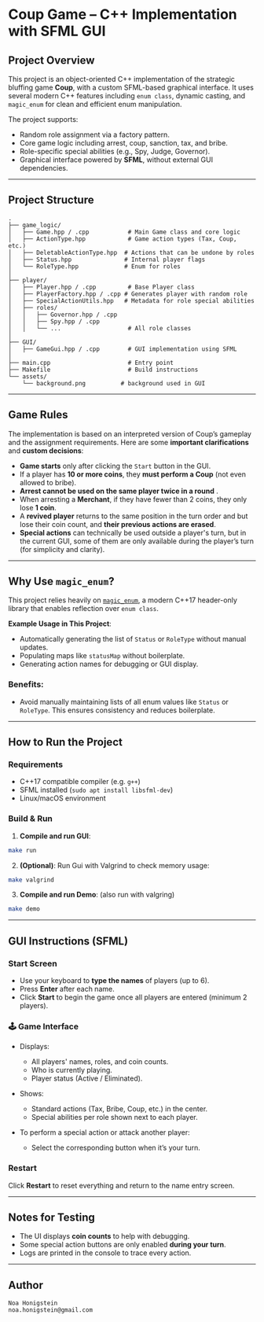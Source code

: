 

#  Coup Game – C++ Implementation with SFML GUI

##  Project Overview

This project is an object-oriented C++ implementation of the strategic bluffing game **Coup**, with a custom SFML-based graphical interface. It uses several modern C++ features including `enum class`, dynamic casting, and `magic_enum` for clean and efficient enum manipulation.

The project supports:

* Random role assignment via a factory pattern.
* Core game logic including arrest, coup, sanction, tax, and bribe.
* Role-specific special abilities (e.g., Spy, Judge, Governor).
* Graphical interface powered by **SFML**, without external GUI dependencies.

---

##  Project Structure

```
.
├── game_logic/
│   ├── Game.hpp / .cpp           # Main Game class and core logic
│   ├── ActionType.hpp            # Game action types (Tax, Coup, etc.)
│   ├── DeletableActionType.hpp  # Actions that can be undone by roles
│   ├── Status.hpp               # Internal player flags
│   └── RoleType.hpp             # Enum for roles
│
├── player/
│   ├── Player.hpp / .cpp         # Base Player class
│   ├── PlayerFactory.hpp / .cpp # Generates player with random role
│   ├── SpecialActionUtils.hpp   # Metadata for role special abilities
│   ├── roles/
│   │   ├── Governor.hpp / .cpp
│   │   ├── Spy.hpp / .cpp
│   │   └── ...                   # All role classes
│
├── GUI/
│   ├── GameGui.hpp / .cpp        # GUI implementation using SFML
│
├── main.cpp                      # Entry point
├── Makefile                      # Build instructions
└── assets/
    └── background.png          # background used in GUI
```

---

##  Game Rules 

The implementation is based on an interpreted version of Coup’s gameplay and the assignment requirements. Here are some **important clarifications** and **custom decisions**:

*  **Game starts** only after clicking the `Start` button in the GUI.
*  If a player has **10 or more coins**, they **must perform a Coup** (not even allowed to bribe).
*  **Arrest cannot be used on the same player twice in a round** .
*  When arresting a **Merchant**, if they have fewer than 2 coins, they only lose **1 coin**.
*  A **revived player** returns to the same position in the turn order and but lose their coin count,
  and **their previous actions are erased**.
*  **Special actions** can technically be used outside a player's turn,
  but in the current GUI, some of them are only available during the player’s turn (for simplicity and clarity).

---

##  Why Use `magic_enum`?

This project relies heavily on [`magic_enum`](https://github.com/Neargye/magic_enum), a modern C++17 header-only library that enables reflection over `enum class`.

**Example Usage in This Project**:

* Automatically generating the list of `Status` or `RoleType` without manual updates.
* Populating maps like `statusMap` without boilerplate.
* Generating action names for debugging or GUI display.

###  Benefits:

* Avoid manually maintaining lists of all enum values like `Status` or `RoleType`. This ensures consistency and reduces boilerplate.

---

##  How to Run the Project

###  Requirements

* C++17 compatible compiler (e.g. `g++`)
* SFML installed (`sudo apt install libsfml-dev`)
* Linux/macOS environment

###  Build & Run

1. **Compile and run GUI**:

```bash
make run
```

2. **(Optional)**: Run Gui with Valgrind to check memory usage:

```bash
make valgrind
```
3. **Compile and run Demo**: (also run with valgring)

```bash
make demo
```

---

##  GUI Instructions (SFML)

###  Start Screen

* Use your keyboard to **type the names** of players (up to 6).
* Press **Enter** after each name.
* Click **Start** to begin the game once all players are entered (minimum 2 players).

### 🕹️ Game Interface

* Displays:

  * All players' names, roles, and coin counts.
  * Who is currently playing.
  * Player status (Active / Eliminated).
* Shows:

  * Standard actions (Tax, Bribe, Coup, etc.) in the center.
  * Special abilities per role shown next to each player.
* To perform a special action or attack another player:

  * Select the corresponding button when it’s your turn.

###  Restart

Click **Restart** to reset everything and return to the name entry screen.

---

## Notes for Testing

* The UI displays **coin counts** to help with debugging.
* Some special action buttons are only enabled **during your turn**.
* Logs are printed in the console to trace every action.


---

##  Author
    Noa Honigstein
    noa.honigstein@gmail.com

